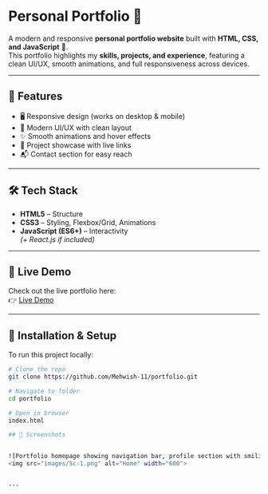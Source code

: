 # Personal Portfolio 🚀

A modern and responsive **personal portfolio website** built with **HTML, CSS, and JavaScript** 🎨.  
This portfolio highlights my **skills, projects, and experience**, featuring a clean UI/UX, smooth animations, and full responsiveness across devices.  

---

## 📌 Features
- 🖥️ Responsive design (works on desktop & mobile)  
- 🎨 Modern UI/UX with clean layout  
- ✨ Smooth animations and hover effects  
- 📂 Project showcase with live links  
- 📬 Contact section for easy reach  

---

## 🛠️ Tech Stack
- **HTML5** – Structure  
- **CSS3** – Styling, Flexbox/Grid, Animations  
- **JavaScript (ES6+)** – Interactivity  
*(+ React.js if included)*  

---

## 🔗 Live Demo
Check out the live portfolio here:  
👉 [Live Demo](https://mehwish-dev.netlify.app/)  

---

## 📂 Installation & Setup
To run this project locally:  
```bash
# Clone the repo
git clone https://github.com/Mehwish-11/portfolio.git

# Navigate to folder
cd portfolio

# Open in browser
index.html

## 📸 Screenshots


![Portfolio homepage showing navigation bar, profile section with smiling avatar, welcome message, and project cards arranged in a grid layout. The background features a clean, modern design with soft colors and subtle shadows. Text displayed includes Home, Projects, Contact, and a greeting introducing Mehwish as a web developer. The overall tone is friendly and professional.]
<img src="images/Sc-1.png" alt="Home" width="600">


---

